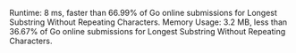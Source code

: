 Runtime: 8 ms, faster than 66.99% of Go online submissions for Longest Substring Without Repeating Characters.
Memory Usage: 3.2 MB, less than 36.67% of Go online submissions for Longest Substring Without Repeating Characters.